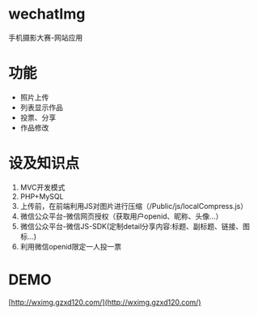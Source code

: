 # wechatImg
手机摄影大赛-网站应用

# 功能 #
- 照片上传
- 列表显示作品
- 投票、分享
- 作品修改

# 设及知识点 #
1. MVC开发模式
2. PHP+MySQL
3. 上传前，在前端利用JS对图片进行压缩（/Public/js/localCompress.js）
4. 微信公众平台-微信网页授权（获取用户openid、昵称、头像...）
5. 微信公众平台-微信JS-SDK(定制detail分享内容:标题、副标题、链接、图标...)
6. 利用微信openid限定一人投一票

# DEMO #
[http://wximg.gzxd120.com/](http://wximg.gzxd120.com/)
